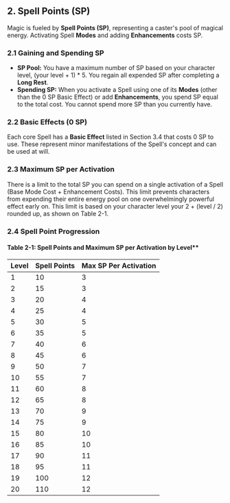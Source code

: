 <!-- markdownlint-disable MD041 -->
## **2. Spell Points (SP)**

Magic is fueled by **Spell Points (SP)**, representing a caster's pool of magical energy. Activating Spell **Modes** and adding **Enhancements** costs SP.

### **2.1 Gaining and Spending SP**

- **SP Pool:** You have a maximum number of SP based on your character level, (your level + 1) * 5. You regain all expended SP after completing a **Long Rest**.
- **Spending SP:** When you activate a Spell using one of its **Modes** (other than the 0 SP Basic Effect) or add **Enhancements**, you spend SP equal to the total cost. You cannot spend more SP than you currently have.

### **2.2 Basic Effects (0 SP)**

Each core Spell has a **Basic Effect** listed in Section 3.4 that costs 0 SP to use. These represent minor manifestations of the Spell's concept and can be used at will.

### **2.3 Maximum SP per Activation**

There is a limit to the total SP you can spend on a single activation of a Spell (Base Mode Cost + Enhancement Costs). This limit prevents characters from expending their entire energy pool on one overwhelmingly powerful effect early on. This limit is based on your character level your 2 + (level / 2) rounded up, as shown on Table 2-1.

### **2.4 Spell Point Progression**

#### Table 2-1: Spell Points and Maximum SP per Activation by Level**

| Level | Spell Points | Max SP Per Activation |
|:------|:-------------|:----------------------|
| 1     | 10           | 3                     |
| 2     | 15           | 3                     |
| 3     | 20           | 4                     |
| 4     | 25           | 4                     |
| 5     | 30           | 5                     |
| 6     | 35           | 5                     |
| 7     | 40           | 6                     |
| 8     | 45           | 6                     |
| 9     | 50           | 7                     |
| 10    | 55           | 7                     |
| 11    | 60           | 8                     |
| 12    | 65           | 8                     |
| 13    | 70           | 9                     |
| 14    | 75           | 9                     |
| 15    | 80           | 10                    |
| 16    | 85           | 10                    |
| 17    | 90           | 11                    |
| 18    | 95           | 11                    |
| 19    | 100          | 12                    |
| 20    | 110          | 12                    |
